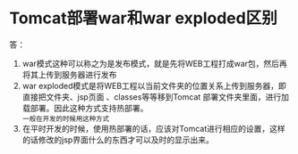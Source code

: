 # Tomcat部署war和war exploded区别

答：
1. war模式这种可以称之为是发布模式，就是先将WEB工程打成war包，然后再将其上传到服务器进行发布
2. war exploded模式是将WEB工程以当前文件夹的位置关系上传到服务器，即直接把文件夹、jsp页面 、classes等等移到Tomcat 部署文件夹里面，进行加载部署。因此这种方式支持热部署。<br>
`一般在开发的时候用这种方式`
3. 在平时开发的时候，使用热部署的话，应该对Tomcat进行相应的设置，这样的话修改的jsp界面什么的东西才可以及时的显示出来。






<comment/>